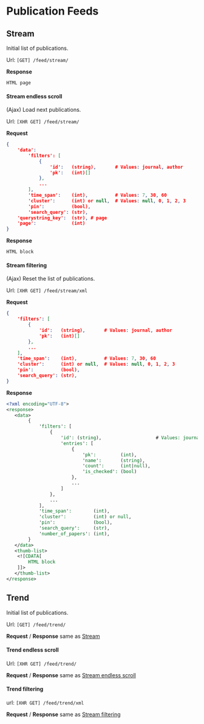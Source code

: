 Publication Feeds
=================

<a name="stream"></a>
## Stream

Initial list of publications.

Url: ```[GET] /feed/stream/```

**Response**

    HTML page


<a name="stream-endless-scroll"></a>
#### Stream endless scroll 

(Ajax) Load next publications.

Url: ```[XHR GET] /feed/stream/```

**Request**

```json
{
    'data':
        'filters': [
            {
                'id':   (string),       # Values: journal, author
                'pk':   (int)[]
            },
            ...
        ],
        'time_span':    (int),          # Values: 7, 30, 60
        'cluster':      (int) or null,  # Values: null, 0, 1, 2, 3
        'pin':          (bool),
        'search_query': (str),
    'querystring_key':  (str), # page
    'page':             (int)
}
```

**Response**

    HTML block


<a name="stream-filtering"></a>
#### Stream filtering

(Ajax) Reset the list of publications.

Url: ```[XHR GET] /feed/stream/xml```

**Request**

```json
{
    'filters': [
        {
            'id':   (string),       # Values: journal, author
            'pk':   (int)[]
        },
        ...
    ],
    'time_span':    (int),          # Values: 7, 30, 60
    'cluster':      (int) or null,  # Values: null, 0, 1, 2, 3
    'pin':          (bool),
    'search_query': (str),
}
```

**Response**

```xml
<?xml encoding="UTF-8">
<response>
   <data>
        {
            'filters': [
                {
                    'id': (string),                    # Values: journal, author
                    'entries': [
                        {
                            'pk':         (int),
                            'name':       (string),
                            'count':      (int|null),
                            'is_checked': (bool)
                        },
                        ...
                    ]
                },
                ...
            ],
            'time_span':        (int),
            'cluster':          (int) or null,
            'pin':              (bool),
            'search_query':     (str),
            'number_of_papers': (int),
        }
   </data>
   <thumb-list>
    <![CDATA[
        HTML block
    ]]>
   </thumb-list>
</response>
```



<a name="trend"></a>
## Trend

Initial list of publications.

Url: ```[GET] /feed/trend/```

**Request** / **Response** same as [Stream](#stream)


<a name="trend-endless-scroll"></a>
#### Trend endless scroll 

Url: ```[XHR GET] /feed/trend/```

**Request** / **Response** same as [Stream endless scroll](#stream-endless-scroll)

                                 
#### Trend filtering
 
url: ```[XHR GET] /feed/trend/xml```

**Request** / **Response** same as [Stream filtering](#stream-filtering)
